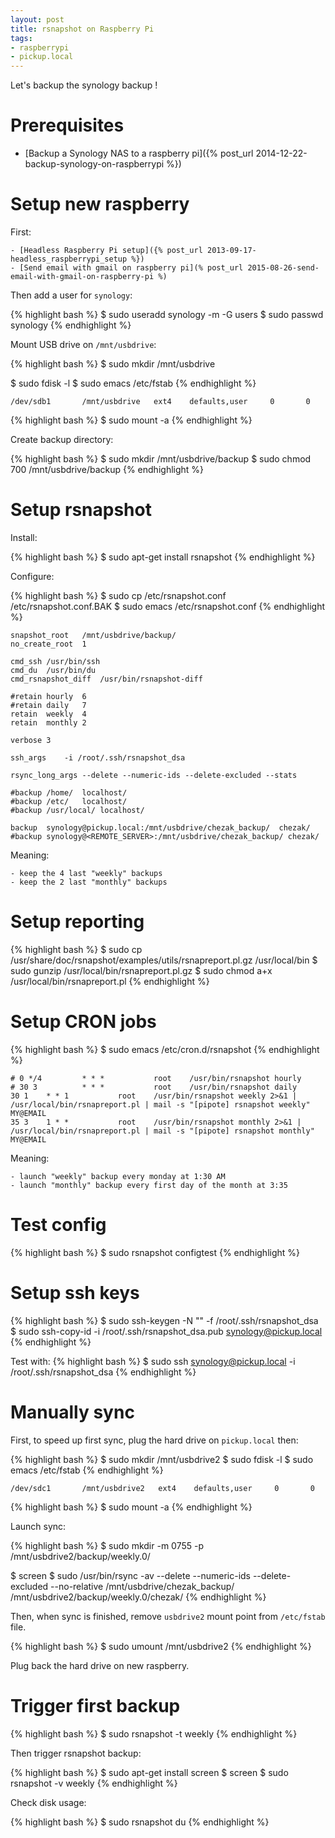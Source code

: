 ```yaml
---
layout: post
title: rsnapshot on Raspberry Pi
tags:
- raspberrypi
- pickup.local
---
```


Let's backup the synology backup !


# Prerequisites

- [Backup a Synology NAS to a raspberry pi]({% post_url 2014-12-22-backup-synology-on-raspberrypi %})


# Setup new raspberry

First:

    - [Headless Raspberry Pi setup]({% post_url 2013-09-17-headless_raspberrypi_setup %})
    - [Send email with gmail on raspberry pi](% post_url 2015-08-26-send-email-with-gmail-on-raspberry-pi %)

Then add a user for `synology`:

{% highlight bash %}
$ sudo useradd synology -m -G users
$ sudo passwd synology
{% endhighlight %}

Mount USB drive on `/mnt/usbdrive`:

{% highlight bash %}
$ sudo mkdir /mnt/usbdrive

$ sudo fdisk -l
$ sudo emacs /etc/fstab
{% endhighlight %}

```
/dev/sdb1       /mnt/usbdrive   ext4    defaults,user     0       0
```

{% highlight bash %}
$ sudo mount -a
{% endhighlight %}

Create backup directory:

{% highlight bash %}
$ sudo mkdir /mnt/usbdrive/backup
$ sudo chmod 700 /mnt/usbdrive/backup
{% endhighlight %}


# Setup rsnapshot

Install:

{% highlight bash %}
$ sudo apt-get install rsnapshot
{% endhighlight %}

Configure:

{% highlight bash %}
$ sudo cp /etc/rsnapshot.conf /etc/rsnapshot.conf.BAK
$ sudo emacs /etc/rsnapshot.conf
{% endhighlight %}

```
snapshot_root	/mnt/usbdrive/backup/
no_create_root	1

cmd_ssh	/usr/bin/ssh
cmd_du	/usr/bin/du
cmd_rsnapshot_diff	/usr/bin/rsnapshot-diff

#retain	hourly	6
#retain	daily	7
retain	weekly	4
retain	monthly	2

verbose	3

ssh_args	-i /root/.ssh/rsnapshot_dsa

rsync_long_args --delete --numeric-ids --delete-excluded --stats

#backup /home/	localhost/
#backup /etc/	localhost/
#backup /usr/local/	localhost/

backup  synology@pickup.local:/mnt/usbdrive/chezak_backup/	chezak/
#backup synology@<REMOTE_SERVER>:/mnt/usbdrive/chezak_backup/ chezak/
```

Meaning:

	- keep the 4 last "weekly" backups
	- keep the 2 last "monthly" backups


# Setup reporting

{% highlight bash %}
$ sudo cp /usr/share/doc/rsnapshot/examples/utils/rsnapreport.pl.gz /usr/local/bin
$ sudo gunzip /usr/local/bin/rsnapreport.pl.gz
$ sudo chmod a+x /usr/local/bin/rsnapreport.pl
{% endhighlight %}


# Setup CRON jobs

{% highlight bash %}
$ sudo emacs /etc/cron.d/rsnapshot
{% endhighlight %}

```
# 0 */4         * * *           root    /usr/bin/rsnapshot hourly
# 30 3          * * *           root    /usr/bin/rsnapshot daily
30 1    * * 1           root    /usr/bin/rsnapshot weekly 2>&1 | /usr/local/bin/rsnapreport.pl | mail -s "[pipote] rsnapshot weekly" MY@EMAIL
35 3    1 * *           root    /usr/bin/rsnapshot monthly 2>&1 | /usr/local/bin/rsnapreport.pl | mail -s "[pipote] rsnapshot monthly" MY@EMAIL
```

Meaning:

	- launch "weekly" backup every monday at 1:30 AM
	- launch "monthly" backup every first day of the month at 3:35


# Test config

{% highlight bash %}
$ sudo rsnapshot configtest
{% endhighlight %}


# Setup ssh keys

{% highlight bash %}
$ sudo ssh-keygen -N "" -f /root/.ssh/rsnapshot_dsa
$ sudo ssh-copy-id -i /root/.ssh/rsnapshot_dsa.pub synology@pickup.local
{% endhighlight %}

Test with:
{% highlight bash %}
$ sudo ssh synology@pickup.local -i /root/.ssh/rsnapshot_dsa
{% endhighlight %}


# Manually sync

First, to speed up first sync, plug the hard drive on `pickup.local` then:

{% highlight bash %}
$ sudo mkdir /mnt/usbdrive2
$ sudo fdisk -l
$ sudo emacs /etc/fstab
{% endhighlight %}

```
/dev/sdc1       /mnt/usbdrive2   ext4    defaults,user     0       0
```

{% highlight bash %}
$ sudo mount -a
{% endhighlight %}

Launch sync:

{% highlight bash %}
$ sudo mkdir -m 0755 -p /mnt/usbdrive2/backup/weekly.0/

$ screen
$ sudo /usr/bin/rsync -av --delete --numeric-ids --delete-excluded --no-relative /mnt/usbdrive/chezak_backup/ /mnt/usbdrive2/backup/weekly.0/chezak/
{% endhighlight %}

Then, when sync is finished, remove `usbdrive2` mount point from `/etc/fstab` file.

{% highlight bash %}
$ sudo umount /mnt/usbdrive2
{% endhighlight %}

Plug back the hard drive on new raspberry.


# Trigger first backup

{% highlight bash %}
$ sudo rsnapshot -t weekly
{% endhighlight %}

Then trigger rsnapshot backup:

{% highlight bash %}
$ sudo apt-get install screen
$ screen
$ sudo rsnapshot -v weekly
{% endhighlight %}

Check disk usage:

{% highlight bash %}
$ sudo rsnapshot du
{% endhighlight %}

